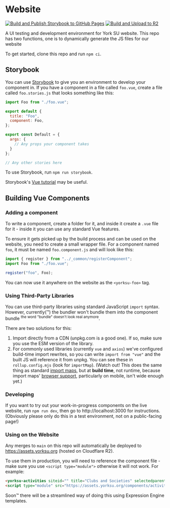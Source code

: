 # Website 
[![Build and Publish Storybook to GitHub Pages](https://github.com/YUSU-Dev/Vue-3-Components/actions/workflows/deploy-gh-pages.yml/badge.svg)](https://github.com/YUSU-Dev/Vue-3-Components/actions/workflows/deploy-gh-pages.yml) [![Build and Upload to R2](https://github.com/YUSU-Dev/Vue-3-Components/actions/workflows/build.yml/badge.svg)](https://github.com/YUSU-Dev/Vue-3-Components/actions/workflows/build.yml)

A UI testing and development environment for York SU website. This repo has two functions, one is to dynamically generate the JS files for our website

To get started, clone this repo and run `npm ci`.

## Storybook

You can use [Storybook](https://storybook.js.org/) to give you an environment to develop your component in.
If you have a component in a file called `foo.vue`, create a file called `foo.stories.js` that looks something like this:

```js
import Foo from "./foo.vue";

export default {
  title: "Foo",
  component: Foo,
};

export const Default = {
  args: {
    // Any props your component takes
  }
};

// Any other stories here
```

To use Storybook, run `npm run storybook`.

Storybook's [Vue tutorial](https://storybook.js.org/tutorials/intro-to-storybook/vue/en/get-started/) may be useful.

## Building Vue Components

### Adding a component

To write a component, create a folder for it, and inside it create a `.vue` file for it - inside it you can use any standard Vue features.

To ensure it gets picked up by the build process and can be used on the website, you need to create a small wrapper file.
For a component named `foo`, it must be named `foo.component.js` and will look like this:

```js
import { register } from "../_common/registerComponent";
import Foo from "./foo.vue";

register("foo", Foo);
```

You can now use it anywhere on the website as the `<yorksu-foo>` tag.

### Using Third-Party Libraries

You can use third-party libraries using standard JavaScript `import` syntax.
However, currently(™) the bundler won't bundle them into the component bundle <sup>the word "bundle" doesn't look real anymore</sup>.

There are two solutions for this:
1. Import directly from a CDN (unpkg.com is a good one). If so, make sure you use the ESM version of the library.
2. For commonly used libraries (currently `vue` and `axios`) we've configured build-time import rewrites, so you can write `import from "vue"` and the built JS will reference it from unpkg. You can see these in `rollup.config.mjs` (look for `importMap`).
    (Watch out! This does the same thing as standard [import maps](https://developer.mozilla.org/en-US/docs/Web/HTML/Element/script/type/importmap), but at **build time**, not runtime, because import maps' [browser support](https://caniuse.com/import-maps), particularly on mobile, isn't wide enough yet.)

### Developing

If you want to try out your work-in-progress components on the live website, run `npm run dev`, then go to http://localhost:3000 for instructions.
(Obviously please only do this in a test environment, not on a public-facing page!)

### Using on the Website

Any merges to `main` on this repo will automatically be deployed to https://assets.yorksu.org (hosted on Cloudflare R2).

To use them in production, you will need to reference the component file - make sure you use `<script type="module">` otherwise it will not work. For example:

```html
<yorksu-activities siteid="" title="Clubs and Societies" selectedparents="2,24,39"></yorksu-activities>
<script type="module" src="https://assets.yorksu.org/components/activities.component.js"></script>
```

Soon™ there will be a streamlined way of doing this using Expression Engine templates.
